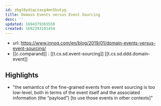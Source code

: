 ```yaml
---
id: zbgt8ydiqczaxg4mn5kutyg
title: Domain Events versus Event Sourcing
desc: ''
updated: 1694379365550
created: 1692393101454
---
```


- url: https://www.innoq.com/en/blog/2019/01/domain-events-versus-event-sourcing/
- [[c.comparand]] : [[t.cs.sd.event-sourcing]] [[t.cs.sd.ddd.domain-event]]


## Highlights

- "the semantics of the fine-grained events from event sourcing is too low-level, both in terms of the event itself and the associated information (the “payload”) [to use those events in other contexts]"

